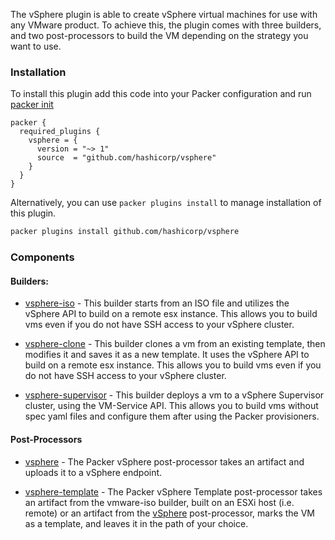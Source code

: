 The vSphere plugin is able to create vSphere virtual machines for use with any VMware product. 
To achieve this, the plugin comes with three builders, and two post-processors
to build the VM depending on the strategy you want to use.

### Installation
To install this plugin add this code into your Packer configuration and run [packer init](/packer/docs/commands/init)

```hcl
packer {
  required_plugins {
    vsphere = {
      version = "~> 1"
      source  = "github.com/hashicorp/vsphere"
    }
  }
}
```

Alternatively, you can use `packer plugins install` to manage installation of this plugin.

```sh
packer plugins install github.com/hashicorp/vsphere
```

### Components
#### Builders:
- [vsphere-iso](/packer/integrations/hashicorp/vsphere/latest/components/builder/vsphere-iso) - This builder starts from an
  ISO file and utilizes the vSphere API to build on a remote esx instance.
  This allows you to build vms even if you do not have SSH access to your vSphere cluster.

- [vsphere-clone](/packer/integrations/hashicorp/vsphere/latest/components/builder/vsphere-clone) - This builder clones a
  vm from an existing template, then modifies it and saves it as a new
  template. It uses the vSphere API to build on a remote esx instance.
  This allows you to build vms even if you do not have SSH access to your vSphere cluster.

- [vsphere-supervisor](/packer/integrations/hashicorp/vsphere/latest/components/builder/vsphere-supervisor) - This builder deploys a
  vm to a vSphere Supervisor cluster, using the VM-Service API. This allows you to build
  vms without spec yaml files and configure them after using the Packer provisioners.

#### Post-Processors
- [vsphere](/packer/integrations/hashicorp/vsphere/latest/components/post-processor/vsphere) - The Packer vSphere post-processor takes an artifact 
  and uploads it to a vSphere endpoint.

- [vsphere-template](/packer/integrations/hashicorp/vsphere/latest/components/post-processor/vsphere-template) - The Packer vSphere Template post-processor takes an 
  artifact from the vmware-iso builder, built on an ESXi host (i.e. remote) or an artifact from the 
  [vSphere](/packer/integrations/hashicorp/vsphere/latest/components/post-processor/vsphere) post-processor, marks the VM as a template, and leaves it in the path of 
  your choice.
